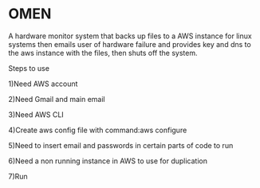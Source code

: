# OMEN

A hardware monitor system that backs up files to a AWS instance for linux systems then emails user of hardware failure and provides key and dns to the aws instance with the files, then shuts off the system.

Steps to use

1)Need AWS account

2)Need Gmail and main email

3)Need AWS CLI

4)Create aws config file with command:aws configure

5)Need to insert email and passwords in certain parts of code to run

6)Need a non running instance in AWS to use for duplication 

7)Run 
